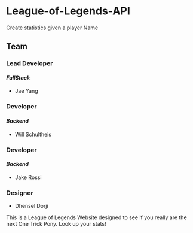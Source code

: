 # League-of-Legends-API
Create statistics given a player Name
## Team
### Lead Developer
#### _FullStack_
- Jae Yang
### Developer
#### _Backend_
- Will Schultheis
### Developer
#### _Backend_
- Jake Rossi
### Designer
- Dhensel Dorji

This is a League of Legends Website designed to see if you really are the next One Trick Pony.
Look up your stats!